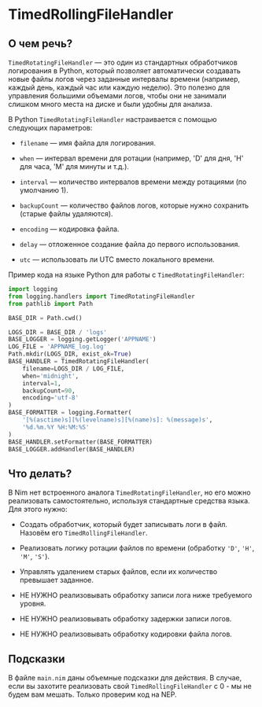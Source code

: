 # TimedRollingFileHandler

## О чем речь?

`TimedRotatingFileHandler` — это один из стандартных обработчиков логирования в Python, который позволяет автоматически создавать новые файлы логов через заданные интервалы времени (например, каждый день, каждый час или каждую неделю). Это полезно для управления большими объемами логов, чтобы они не занимали слишком много места на диске и были удобны для анализа.

В Python `TimedRotatingFileHandler` настраивается с помощью следующих параметров:

- `filename` — имя файла для логирования.

- `when` — интервал времени для ротации (например, 'D' для дня, 'H' для часа, 'M' для минуты и т.д.).

- `interval` — количество интервалов времени между ротациями (по умолчанию 1).

- `backupCount` — количество файлов логов, которые нужно сохранить (старые файлы удаляются).

- `encoding` — кодировка файла.

- `delay` — отложенное создание файла до первого использования.

- `utc` — использовать ли UTC вместо локального времени.

Пример кода на языке Python для работы с `TimedRotatingFileHandler`:

```python
import logging
from logging.handlers import TimedRotatingFileHandler
from pathlib import Path

BASE_DIR = Path.cwd()

LOGS_DIR = BASE_DIR / 'logs'
BASE_LOGGER = logging.getLogger('APPNAME')
LOG_FILE = 'APPNAME_log.log'
Path.mkdir(LOGS_DIR, exist_ok=True)
BASE_HANDLER = TimedRotatingFileHandler(
    filename=LOGS_DIR / LOG_FILE,
    when='midnight',
    interval=1,
    backupCount=90,
    encoding='utf-8'
)
BASE_FORMATTER = logging.Formatter(
    '[%(asctime)s][%(levelname)s][%(name)s]: %(message)s',
    '%d.%m.%Y %H:%M:%S'
)
BASE_HANDLER.setFormatter(BASE_FORMATTER)
BASE_LOGGER.addHandler(BASE_HANDLER)
```

## Что делать?

В Nim нет встроенного аналога `TimedRotatingFileHandler`, но его можно реализовать самостоятельно, используя стандартные средства языка. Для этого нужно:

- Создать обработчик, который будет записывать логи в файл. Назовём его `TimedRollingFileHandler`.

- Реализовать логику ротации файлов по времени (обработку `'D'`, `'H'`, `'M'`, `'S'`).

- Управлять удалением старых файлов, если их количество превышает заданное.

- НЕ НУЖНО реализовывать обработку записи лога ниже требуемого уровня.

- НЕ НУЖНО реализовывать обработку задержки записи логов.

- НЕ НУЖНО реализовывать обработку кодировки файла логов.

## Подсказки

В файле `main.nim` даны объемные подсказки для действия. В случае, если вы захотите реализовать свой `TimedRollingFileHandler` с 0 - мы не будем вам мешать. Только проверим код на NEP.
